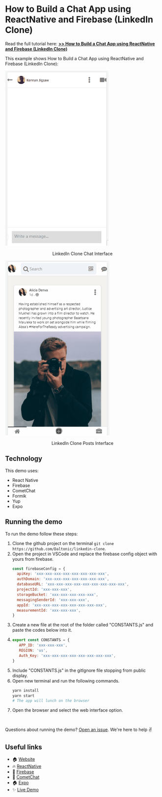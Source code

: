 # How to Build a Chat App using ReactNative and Firebase (LinkedIn Clone)

Read the full tutorial here: [**>> How to Build a Chat App using ReactNative and Firebase (LinkedIn Clone)**](https://daltonic.github.io)

This example shows How to Build a Chat App using ReactNative and Firebase (LinkedIn Clone):

![The ChatScreen](./screenshots/0.gif)

<center><figcaption>LinkedIn Clone Chat Interface</figcaption></center>

![The HomeScreen](./screenshots/1.gif)

<center><figcaption>LinkedIn Clone Posts Interface</figcaption></center>

## Technology

This demo uses:

- React Native
- Firebase
- CometChat
- Formik
- Yup
- Expo

## Running the demo

To run the demo follow these steps:

1. Clone the github project on the terminal `git clone https://github.com/Daltonic/linkedin-clone`.
2. Open the project in VSCode and replace the firebase config object with yours from firebase.
   ```js
   const firebaseConfig = {
     apiKey: 'xxx-xxx-xxx-xxx-xxx-xxx-xxx-xxx',
     authDomain: 'xxx-xxx-xxx-xxx-xxx-xxx-xxx',
     databaseURL: 'xxx-xxx-xxx-xxx-xxx-xxx-xxx-xxx-xxx',
     projectId: 'xxx-xxx-xxx',
     storageBucket: 'xxx-xxx-xxx-xxx-xxx',
     messagingSenderId: 'xxx-xxx-xxx',
     appId: 'xxx-xxx-xxx-xxx-xxx-xxx-xxx-xxx',
     measurementId: 'xxx-xxx-xxx',
   }
   ```
3. Create a new file at the root of the folder called "CONSTANTS.js" and paste the codes below into it.
3. ```js
   export const CONSTANTS = {
      APP_ID: 'xxx-xxx-xxx',
      REGION: 'us',
      Auth_Key: 'xxx-xxx-xxx-xxx-xxx-xxx-xxx-xxx',
   }
   ```
4. Include "CONSTANTS.js" in the gitIgnore file stopping from public display. 
3. Open new terminal and run the following commands.
   ```sh
   yarn install
   yarn start
   # The app will lunch on the browser
   ```
4. Open the browser and select the web interface option.

<br/>

Questions about running the demo? [Open an issue](https://github.com/Daltonic/linkedin-clone/issues). We're here to help ✌️

## Useful links

- 🏠 [Website](https://daltonic.github.io/)
- 🔥 [ReactNative](https://reactnative.dev/)
- 🚀 [Firebase](https://firebase.google.com/)
- 🎅 [CometChat](https://firebase.google.com/)
- 🏠 [Expo](https://expo.dev/)
- ✨ [Live Demo](https://rn-linkedin-clone-a1b25.firebaseapp.com/)

